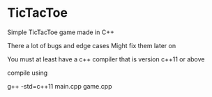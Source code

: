# TicTacToe
Simple TicTacToe game made in C++

There a lot of bugs and edge cases
Might fix them later on

You must at least have a c++ compiler that is version c++11 or above

compile using


g++ -std=c++11 main.cpp game.cpp
